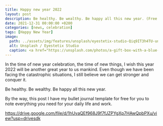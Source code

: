 ```yaml
---
title: Happy new year 2022
layout: post
description: Be healthy. Be wealthy. Be happy all this new year. (Free bullet journal)
date: 2021-12-31 00:00:00 +0200
categories: [news, celebration]
tags: [Happy New Year]
image:
  path: ../assets/img/features/unsplash/eyestetix-studio-Qiq9IT3h4TU-unsplash.jpg
  alt: Unsplash / Eyestetix Studio
  caption: <a href="https://unsplash.com/photos/a-gift-box-with-a-blue-ribbon-and-a-bow-is-surrounded-by-confetti-Qiq9IT3h4TU">Unsplash / Eyestetix Studio</a>
---
```


In the time of new year celebration, the time of new things, I wish this year 2022 will be another great year to us mankind. Even though we have been facing the catastrophic situations, I still believe we can get stronger and conquer it.

Be healthy. Be wealthy. Be happy all this new year.

By the way, this post I have my bullet journal template for free for you to note everything you need for your daily life and work.

<https://drive.google.com/file/d/1hUvaQEf968J9f7fJZPYgXp7HAwQpbPXu/view?usp=drivesdk>
